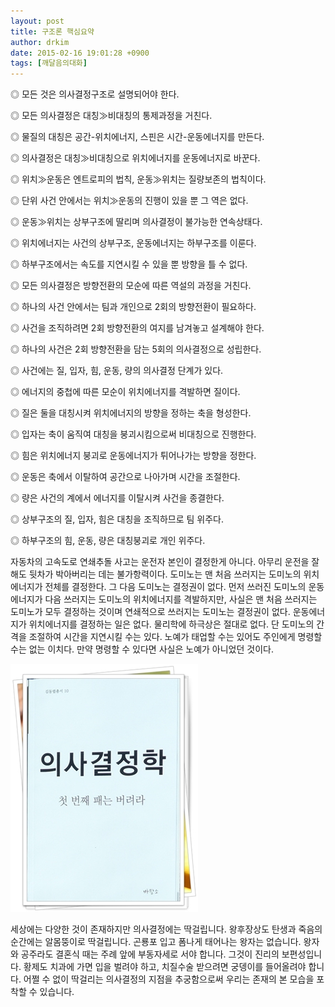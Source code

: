 ```yaml
---
layout: post
title: 구조론 핵심요약
author: drkim
date: 2015-02-16 19:01:28 +0900
tags: [깨달음의대화]
---
```

◎ 모든 것은 의사결정구조로 설명되어야 한다.  
      
◎ 모든 의사결정은 대칭≫비대칭의 통제과정을 거친다.  
      
◎ 물질의 대칭은 공간-위치에너지, 스핀은 시간-운동에너지를 만든다.  
      
◎ 의사결정은 대칭≫비대칭으로 위치에너지를 운동에너지로 바꾼다.   
      
◎ 위치≫운동은 엔트로피의 법칙, 운동≫위치는 질량보존의 법칙이다.  
      
◎ 단위 사건 안에서는 위치≫운동의 진행이 있을 뿐 그 역은 없다.  
      
◎ 운동≫위치는 상부구조에 딸리며 의사결정이 불가능한 연속상태다.   
      
◎ 위치에너지는 사건의 상부구조, 운동에너지는 하부구조를 이룬다.   
      
◎ 하부구조에서는 속도를 지연시킬 수 있을 뿐 방향을 틀 수 없다.  
      
◎ 모든 의사결정은 방향전환의 모순에 따른 역설의 과정을 거친다.  
      
◎ 하나의 사건 안에서는 팀과 개인으로 2회의 방향전환이 필요하다.   
      
◎ 사건을 조직하려면 2회 방향전환의 여지를 남겨놓고 설계해야 한다.   
      
◎ 하나의 사건은 2회 방향전환을 담는 5회의 의사결정으로 성립한다. 

  


◎ 사건에는 질, 입자, 힘, 운동, 량의 의사결정 단계가 있다.  
      
◎ 에너지의 중첩에 따른 모순이 위치에너지를 격발하면 질이다.   
      
◎ 질은 둘을 대칭시켜 위치에너지의 방향을 정하는 축을 형성한다.   
      
◎ 입자는 축이 움직여 대칭을 붕괴시킴으로써 비대칭으로 진행한다.  
      
◎ 힘은 위치에너지 붕괴로 운동에너지가 튀어나가는 방향을 정한다.   
      
◎ 운동은 축에서 이탈하여 공간으로 나아가며 시간을 조절한다.  
      
◎ 량은 사건의 계에서 에너지를 이탈시켜 사건을 종결한다.   
      
◎ 상부구조의 질, 입자, 힘은 대칭을 조직하므로 팀 위주다.      
      
◎ 하부구조의 힘, 운동, 량은 대칭붕괴로 개인 위주다.

  


자동차의 고속도로 연쇄추돌 사고는 운전자 본인이 결정한게 아니다. 아무리 운전을 잘해도 뒷차가 박아버리는 데는 불가항력이다. 도미노는 맨 처음 쓰러지는 도미노의 위치에너지가 전체를 결정한다. 그 다음 도미노는 결정권이 없다. 먼저 쓰러진 도미노의 운동에너지가 다음 쓰러지는 도미노의 위치에너지를 격발하지만, 사실은 맨 처음 쓰러지는 도미노가 모두 결정하는 것이며 연쇄적으로 쓰러지는 도미노는 결정권이 없다. 운동에너지가 위치에너지를 결정하는 일은 없다. 물리학에 하극상은 절대로 없다. 단 도미노의 간격을 조절하여 시간을 지연시킬 수는 있다. 노예가 태업할 수는 있어도 주인에게 명령할 수는 없는 이치다. 만약 명령할 수 있다면 사실은 노예가 아니었던 것이다.

  


  


![](/files/attach/images/198/763/566/111.JPG)

  


세상에는 다양한 것이 존재하지만 의사결정에는 딱걸립니다. 왕후장상도 탄생과 죽음의 순간에는 알몸뚱이로 딱걸립니다. 곤룡포 입고 폼나게 태어나는 왕자는 없습니다. 왕자와 공주라도 결혼식 때는 주례 앞에 부동자세로 서야 합니다. 그것이 진리의 보편성입니다. 황제도 치과에 가면 입을 벌려야 하고, 치질수술 받으려면 궁뎅이를 들어올려야 합니다. 어쩔 수 없이 딱걸리는 의사결정의 지점을 추궁함으로써 우리는 존재의 본 모습을 포착할 수 있습니다.